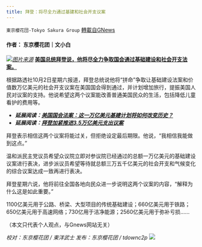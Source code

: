 ```yaml
---
title: 拜登：将尽全力通过基建和社会开支议案
---
```

`東京櫻花団-Tokyo Sakura Group` [轉載自GNews](https://gnews.org/zh-hans/1570861/)

#### 作者： 东京樱花团｜文小白
![](https://assets.gnews.org/wp-content/uploads/2021/10/pasted-image-0-1.png)[*图片来源*](https://s.wsj.net/public/resources/images/S1-LM733_INFRA0_M_20210810123139.jpg)
[**美国总统拜登说，他将尽全力争取国会通过基础建设和社会开支法案。**](https://www.voachinese.com/a/biden-pushing-for-infrastructure-bill-20211002/6254789.html)

根据路透社10月2日星期六报道，拜登总统说他将“拼命”争取让基础建设法案和价值数万亿美元的社会开支议案在美国国会得到通过，并计划增加旅行，提振美国人民对议案的支持。他说希望这两个议案能改善普通美国民众的生活，包括降低儿童看护的费用等。

- ***延展阅读：***[***美国国会法案：这一万亿美元基建计划将如何改变历史？***](https://www.bbc.com/zhongwen/simp/world-58156359)
- ***延展阅读：***[***拜登加紧推进3.5万亿美元支出议案***](https://cn.wsj.com/articles/%E6%8B%9C%E7%99%BB%E5%8A%A0%E7%B4%A7%E6%8E%A8%E8%BF%9B3-5%E4%B8%87%E4%BA%BF%E7%BE%8E%E5%85%83%E6%94%AF%E5%87%BA%E8%AE%AE%E6%A1%88-11631849706)


拜登表示相信这两个议案将能过关，但拒绝设定最后期限。他说，“我相信我能做到这点。”

温和派民主党议员希望众议院立即对参议院已经通过的总额一万亿美元的基础建设议案进行表决，进步派议员希望等待就总额三万五千亿美元的社会开支和气候变化的综合议案达成一致再进行表决。

拜登星期六说，他将前往全国各地向民众进一步说明这两个议案的内容，“解释为什么这是如此重要。”

1100亿美元用于公路、桥梁、大型项目的传统基础建设；660亿美元用于铁路；650亿美元用于高速网络；730亿用于洁净能源；2560亿美元用于弥补亏损……

（本文只代表个人观点，与Gnews网站无关）

*校对：东京樱花团 / 東洋武士
发布：东京樱花团 / tdownc2p*
![](https://assets.gnews.org/wp-content/uploads/2021/08/image0-1-36.jpg)
